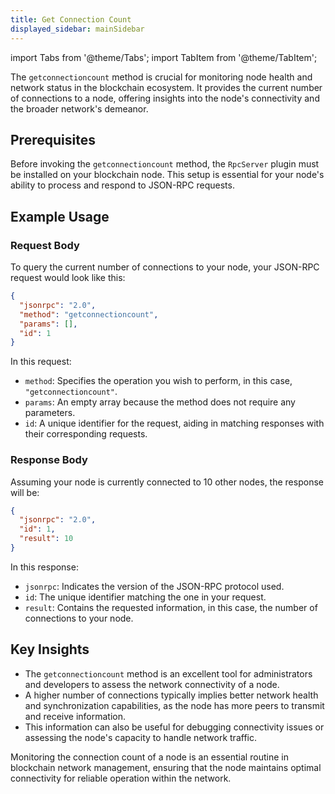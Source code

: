 ```yaml
---
title: Get Connection Count
displayed_sidebar: mainSidebar
---
```


import Tabs from '@theme/Tabs';
import TabItem from '@theme/TabItem';



The `getconnectioncount` method is crucial for monitoring node health and network status in the blockchain ecosystem. It provides the current number of connections to a node, offering insights into the node's connectivity and the broader network's demeanor.

## Prerequisites

Before invoking the `getconnectioncount` method, the `RpcServer` plugin must be installed on your blockchain node. This setup is essential for your node's ability to process and respond to JSON-RPC requests.

## Example Usage

### Request Body

To query the current number of connections to your node, your JSON-RPC request would look like this:

```json
{
  "jsonrpc": "2.0",
  "method": "getconnectioncount",
  "params": [],
  "id": 1
}
```

In this request:
- `method`: Specifies the operation you wish to perform, in this case, `"getconnectioncount"`.
- `params`: An empty array because the method does not require any parameters.
- `id`: A unique identifier for the request, aiding in matching responses with their corresponding requests.

### Response Body

Assuming your node is currently connected to 10 other nodes, the response will be:

```json
{
  "jsonrpc": "2.0",
  "id": 1,
  "result": 10
}
```

In this response:
- `jsonrpc`: Indicates the version of the JSON-RPC protocol used.
- `id`: The unique identifier matching the one in your request.
- `result`: Contains the requested information, in this case, the number of connections to your node.

## Key Insights

- The `getconnectioncount` method is an excellent tool for administrators and developers to assess the network connectivity of a node. 
- A higher number of connections typically implies better network health and synchronization capabilities, as the node has more peers to transmit and receive information.
- This information can also be useful for debugging connectivity issues or assessing the node's capacity to handle network traffic.

Monitoring the connection count of a node is an essential routine in blockchain network management, ensuring that the node maintains optimal connectivity for reliable operation within the network.



<br/>